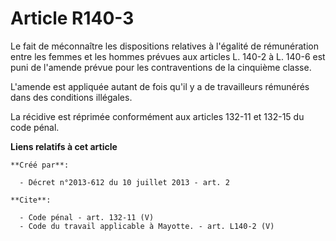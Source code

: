 # Article R140-3

Le fait de méconnaître les dispositions relatives à l'égalité de rémunération entre les femmes et les hommes prévues aux
articles L. 140-2 à L. 140-6 est puni de l'amende prévue pour les contraventions de la cinquième classe. 

L'amende est appliquée autant de fois qu'il y a de travailleurs rémunérés dans des conditions illégales. 

La récidive est réprimée conformément aux articles 132-11 et 132-15 du code pénal.

**Liens relatifs à cet article**

	**Créé par**:

	  - Décret n°2013-612 du 10 juillet 2013 - art. 2

	**Cite**:

	  - Code pénal - art. 132-11 (V)
	  - Code du travail applicable à Mayotte. - art. L140-2 (V)
